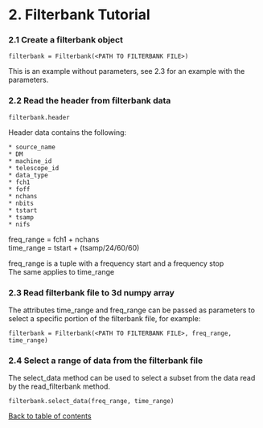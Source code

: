 # 2. Filterbank Tutorial

### 2.1 Create a filterbank object
```
filterbank = Filterbank(<PATH TO FILTERBANK FILE>)
```
This is an example without parameters, see 2.3 for an example with the parameters.
### 2.2 Read the header from filterbank data
```
filterbank.header
```

Header data contains the following:
```
* source_name 
* DM
* machine_id
* telescope_id
* data_type
* fch1
* foff
* nchans
* nbits
* tstart
* tsamp
* nifs
```
freq_range = fch1 + nchans  
time_range = tstart + (tsamp/24/60/60)

freq_range is a tuple with a frequency start and a frequency stop  
The same applies to time_range

### 2.3 Read filterbank file to 3d numpy array
The attributes time_range and freq_range can be passed as parameters to select a specific portion of the filterbank file, for example:  
```
filterbank = Filterbank(<PATH TO FILTERBANK FILE>, freq_range, time_range)
```

### 2.4 Select a range of data from the filterbank file
The select_data method can be used to select a subset from the data read by the read_filterbank method.
```
filterbank.select_data(freq_range, time_range)
```

[Back to table of contents](../README.md)